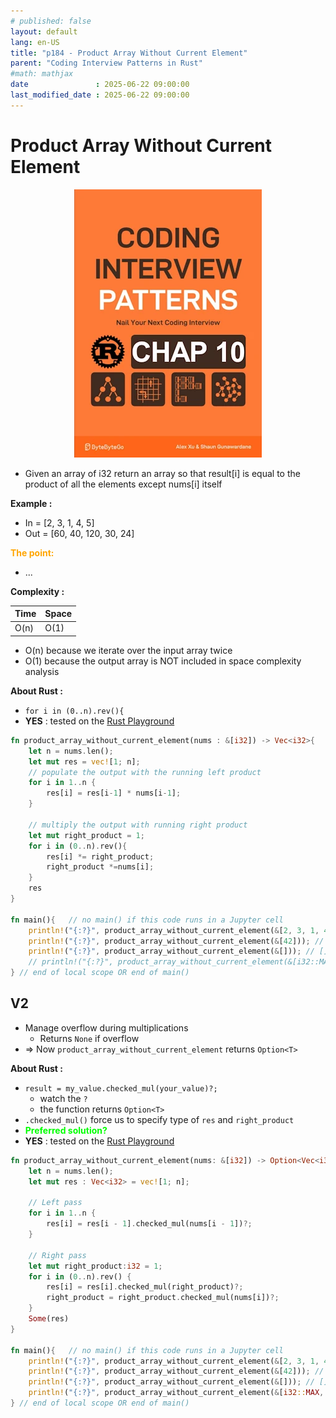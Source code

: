 ```yaml
---
# published: false
layout: default
lang: en-US
title: "p184 - Product Array Without Current Element"
parent: "Coding Interview Patterns in Rust"
#math: mathjax
date               : 2025-06-22 09:00:00
last_modified_date : 2025-06-22 09:00:00
---
```


# Product Array Without Current Element

<div align="center">
<img src="../assets/chap_10.webp" alt="" width="300" loading="lazy"/>
</div>

* Given an array of i32 return an array so that result[i] is equal to the product of all the elements except nums[i] itself

**Example :**
- In = [2, 3, 1, 4, 5]
- Out = [60, 40, 120, 30, 24]

<span style="color:orange"><b>The point:</b></span>

* ...

**Complexity :**

| Time        | Space |
|-------------|-------|
| O(n)        | O(1)  |

* O(n) because we iterate over the input array twice 
* O(1) because the output array is NOT included in space complexity analysis


**About Rust :**
* `for i in (0..n).rev(){`
* **YES** : tested on the [Rust Playground](https://play.rust-lang.org/)

<!-- 
<span style="color:red"><b>TODO : </b></span> 
* Add comments in the source code        
 -->

<!-- * <span style="color:lime"><b>Preferred solution?</b></span>      -->



```rust
fn product_array_without_current_element(nums : &[i32]) -> Vec<i32>{
    let n = nums.len();
    let mut res = vec![1; n];
    // populate the output with the running left product
    for i in 1..n {
        res[i] = res[i-1] * nums[i-1];
    }

    // multiply the output with running right product
    let mut right_product = 1;
    for i in (0..n).rev(){
        res[i] *= right_product;
        right_product *=nums[i];
    }
    res
}

fn main(){   // no main() if this code runs in a Jupyter cell 
    println!("{:?}", product_array_without_current_element(&[2, 3, 1, 4, 5])); // [60, 40, 120, 30, 24]
    println!("{:?}", product_array_without_current_element(&[42])); // [1]
    println!("{:?}", product_array_without_current_element(&[])); // []
    // println!("{:?}", product_array_without_current_element(&[i32::MAX, 2])); // panic
} // end of local scope OR end of main()       
```

## V2

* Manage overflow during multiplications
    * Returns ``None`` if overflow
* => Now `product_array_without_current_element` returns ``Option<T>``


**About Rust :**
* `result = my_value.checked_mul(your_value)?;`
    * watch the `?`
    * the function returns ``Option<T>``
* `.checked_mul()` force us to specify type of `res` and `right_product`
* <span style="color:lime"><b>Preferred solution?</b></span> 
* **YES** : tested on the [Rust Playground](https://play.rust-lang.org/)


```rust
fn product_array_without_current_element(nums: &[i32]) -> Option<Vec<i32>> {
    let n = nums.len();
    let mut res : Vec<i32> = vec![1; n];
    
    // Left pass
    for i in 1..n {
        res[i] = res[i - 1].checked_mul(nums[i - 1])?;
    }

    // Right pass
    let mut right_product:i32 = 1;
    for i in (0..n).rev() {
        res[i] = res[i].checked_mul(right_product)?;
        right_product = right_product.checked_mul(nums[i])?;
    }
    Some(res)
}

fn main(){   // no main() if this code runs in a Jupyter cell 
    println!("{:?}", product_array_without_current_element(&[2, 3, 1, 4, 5])); // [60, 40, 120, 30, 24]
    println!("{:?}", product_array_without_current_element(&[42])); // [1]
    println!("{:?}", product_array_without_current_element(&[])); // []
    println!("{:?}", product_array_without_current_element(&[i32::MAX, 2])); // None (overflow)
} // end of local scope OR end of main()       
```

